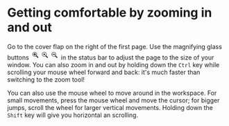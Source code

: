 # Getting comfortable by zooming in and out

Go to the cover flap on the right of the first page. Use the magnifying glass buttons ![](zoom/zoom-in.png)![](zoom/zoom-original.png)![](zoom/zoom-out.png) in the status bar to adjust the page to the size of your window. You can also zoom in and out by holding down the `Ctrl` key while scrolling your mouse wheel forward and back: it's much faster than switching to the zoom tool!

You can also use the mouse wheel to move around in the workspace. For small movements, press the mouse wheel and move the cursor; for bigger jumps, scroll the wheel for larger vertical movements. Holding down the `Shift` key will give you horizontal an scrolling.
